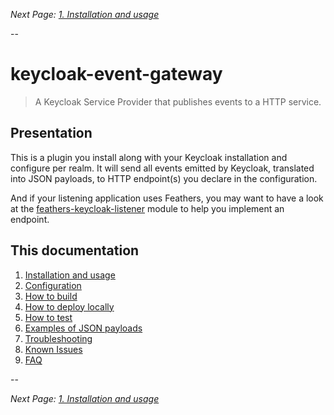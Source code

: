 
_Next Page: [1. Installation and usage](docs/Usage.md)_

--

# keycloak-event-gateway

> A Keycloak Service Provider that publishes events to a HTTP service.

## Presentation

This is a plugin you install along with your Keycloak
installation and configure per realm.
It will send all events emitted by Keycloak,
translated into JSON payloads,
to HTTP endpoint(s) you
declare in the configuration.

And if your listening application uses Feathers,
you may want to have a look at the
[feathers-keycloak-listener](https://github.com/kalisio/feathers-keycloak-listener) module
to help you implement an endpoint.

## This documentation

1. [Installation and usage](docs/Usage.md)
2. [Configuration](docs/Configuration.md)
3. [How to build](docs/Build.md)
4. [How to deploy locally](docs/Deploy.md)
5. [How to test](docs/Test.md)
6. [Examples of JSON payloads](docs/Examples.md)
7. [Troubleshooting](docs/Troubleshooting.md)
8. [Known Issues](docs/Known_Issues.md)
9. [FAQ](docs/FAQ.md)

--

_Next Page: [1. Installation and usage](docs/Usage.md)_

